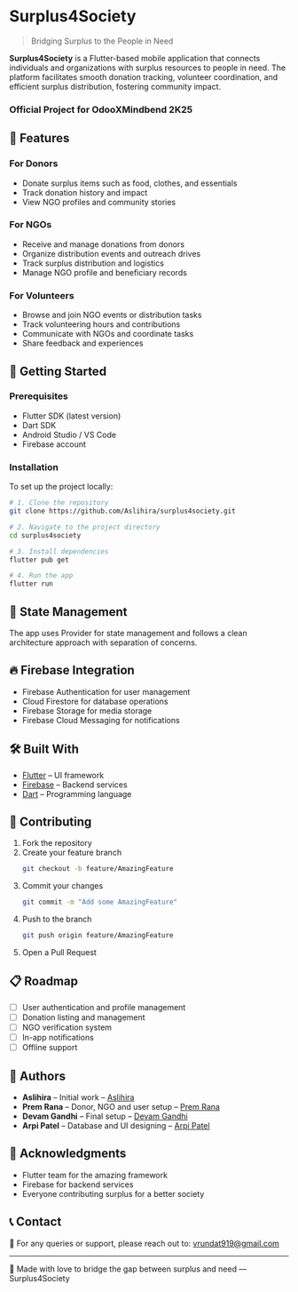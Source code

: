 # Surplus4Society

> Bridging Surplus to the People in Need

**Surplus4Society** is a Flutter-based mobile application that connects individuals and organizations with surplus resources to people in need. The platform facilitates smooth donation tracking, volunteer coordination, and efficient surplus distribution, fostering community impact.
 
###  Official Project for OdooXMindbend 2K25

## 🌟 Features

### For Donors
- Donate surplus items such as food, clothes, and essentials
- Track donation history and impact
- View NGO profiles and community stories

### For NGOs
- Receive and manage donations from donors
- Organize distribution events and outreach drives
- Track surplus distribution and logistics
- Manage NGO profile and beneficiary records

### For Volunteers
- Browse and join NGO events or distribution tasks
- Track volunteering hours and contributions
- Communicate with NGOs and coordinate tasks
- Share feedback and experiences

## 🚀 Getting Started

### Prerequisites
- Flutter SDK (latest version)
- Dart SDK
- Android Studio / VS Code
- Firebase account

### Installation

To set up the project locally:

```bash
# 1. Clone the repository
git clone https://github.com/Aslihira/surplus4society.git

# 2. Navigate to the project directory
cd surplus4society

# 3. Install dependencies
flutter pub get

# 4. Run the app
flutter run
```

## 🔄 State Management

The app uses Provider for state management and follows a clean architecture approach with separation of concerns.

## 🔥 Firebase Integration

- Firebase Authentication for user management
- Cloud Firestore for database operations
- Firebase Storage for media storage
- Firebase Cloud Messaging for notifications

## 🛠️ Built With

- [Flutter](https://flutter.dev/) – UI framework
- [Firebase](https://firebase.google.com/) – Backend services
- [Dart](https://dart.dev/) – Programming language

## 🤝 Contributing

1. Fork the repository
2. Create your feature branch
   ```bash
   git checkout -b feature/AmazingFeature
   ```
3. Commit your changes
   ```bash
   git commit -m "Add some AmazingFeature"
   ```
4. Push to the branch
   ```bash
   git push origin feature/AmazingFeature
   ```
5. Open a Pull Request

## 📋 Roadmap

- [ ] User authentication and profile management
- [ ] Donation listing and management
- [ ] NGO verification system
- [ ] In-app notifications
- [ ] Offline support

## 👥 Authors

- **Aslihira** – Initial work – [Aslihira](https://github.com/Aslihira)
- **Prem Rana** – Donor, NGO and user setup – [Prem Rana](https://github.com/premrana)
- **Devam Gandhi** – Final setup – [Devam Gandhi](https://github.com/devamgandhi)
- **Arpi Patel** – Database and UI designing – [Arpi Patel](https://github.com/arpipatel)

## 🙏 Acknowledgments

- Flutter team for the amazing framework
- Firebase for backend services
- Everyone contributing surplus for a better society

## 📞 Contact

📧 For any queries or support, please reach out to: vrundat919@gmail.com

---

🧡 Made with love to bridge the gap between surplus and need — Surplus4Society
